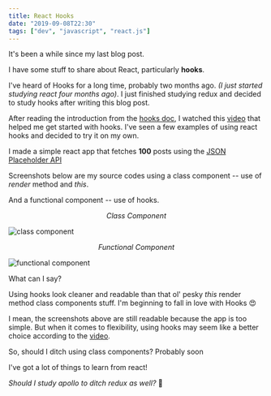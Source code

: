 ```yaml
---
title: React Hooks
date: "2019-09-08T22:30"
tags: ["dev", "javascript", "react.js"]
---
```


It's been a while since my last blog post.

I have some stuff to share about React, particularly **hooks**.

I've heard of Hooks for a long time, probably two months ago. *(I just started studying react four months ago)*. I just finished studying redux and decided to study hooks after writing this blog post.

After reading the introduction from the <a href="https://reactjs.org/docs/hooks-intro.html" target="_blank" rel="noopener noreferrer">hooks doc</a>, I watched this <a href="https://www.youtube.com/watch?v=eX_L39UvZes" target="_blank" rel="noopener noreferrer">video</a> that helped me get started with hooks. I've seen a few examples of using react hooks and decided to try it on my own.

I made a simple react app that fetches **100** posts using the <a href="https://jsonplaceholder.typicode.com/" target="_blank" rel="noopener noreferrer">JSON Placeholder API</a>

Screenshots below are my source codes using a class component -- use of *render* method and *this*.

And a functional component -- use of hooks.

<center><i>Class Component</i></center>

![class component](https://drive.google.com/uc?export=view&id=1OiWaA-GPOJYh7egsHADxmzDQN20Ek9Ip)

<center><i>Functional Component</i></center>

![functional component](https://drive.google.com/uc?export=view&id=161or2h4rke5q-4YzsJ-u2JPVxY7XjPyn)

What can I say?

Using hooks look cleaner and readable than that ol' pesky *this* render method class components stuff. I'm beginning to fall in love with Hooks 😍

I mean, the screenshots above are still readable because the app is too simple. But when it comes to flexibility, using hooks may seem like a better choice according to the <a href="https://www.youtube.com/watch?v=eX_L39UvZes" target="_blank" rel="noopener noreferrer">video</a>.

So, should I ditch using class components? Probably soon

I've got a lot of things to learn from react!

*Should I study apollo to ditch redux as well?* 🤔
